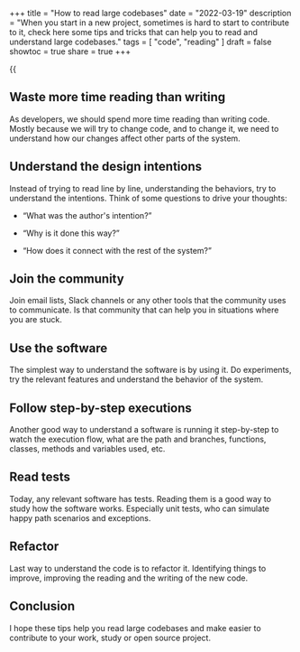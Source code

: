 +++
title = "How to read large codebases"
date = "2022-03-19"
description = "When you start in a new project, sometimes is hard to start to contribute to it, check here some tips and tricks that can help you to read and understand large codebases."
tags = [
    "code",
    "reading"
]
draft = false
showtoc = true
share = true
+++

{{<audio src="https://s3.eu-west-1.amazonaws.com/jaswdr.dev-tts/posts/how-to-read-large-codebases.31f8850a-64de-49b3-8518-dbee5116927f.mp3">}}

## Waste more time reading than writing

As developers, we should spend more time reading than writing code. Mostly because we will try to change code, and to change it, we need to understand how our changes affect other parts of the system.

## Understand the design intentions

Instead of trying to read line by line, understanding the behaviors, try to understand the intentions. Think of some questions to drive your thoughts:

- “What was the author's intention?”

- “Why is it done this way?”

- “How does it connect with the rest of the system?”

## Join the community

Join email lists, Slack channels or any other tools that the community uses to communicate. Is that community that can help you in situations where you are stuck.


## Use the software

The simplest way to understand the software is by using it. Do experiments, try the relevant features and understand the behavior of the system.


## Follow step-by-step executions

Another good way to understand a software is running it step-by-step to watch the execution flow, what are the path and branches, functions, classes, methods and variables used, etc.

## Read tests

Today, any relevant software has tests. Reading them is a good way to study how the software works. Especially unit tests, who can simulate happy path scenarios and exceptions.

## Refactor

Last way to understand the code is to refactor it. Identifying things to improve, improving the reading and the writing of the new code.

## Conclusion

I hope these tips help you read large codebases and make easier to contribute to your work, study or open source project.
